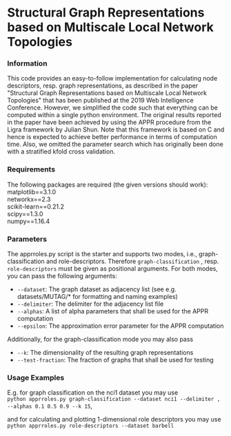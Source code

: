 # Structural Graph Representations based on Multiscale Local Network Topologies

### Information
This code provides an easy-to-follow implementation for calculating node descriptors, resp. graph representations, as described in the paper "Structural Graph Representations based on Multiscale Local Network Topologies" that has been published at the 2019 Web Intelligence Conference. However, we simplified the code such that everything can be computed within a single python environment. The original results reported in the paper have been achieved by using the APPR procedure from the Ligra framework by Julian Shun. Note that this framework is based on C and hence is expected to achieve better performance in terms of computation time. Also, we omitted the parameter search which has originally been done with a stratified kfold cross validation.

### Requirements
The following packages are required (the given versions should work):  
matplotlib==3.1.0  
networkx==2.3  
scikit-learn==0.21.2  
scipy==1.3.0  
numpy==1.16.4  

### Parameters
The apprroles.py script is the starter and supports two modes, i.e., graph-classification and role-descriptors. Therefore ```graph-classification``` , resp. ```role-descriptors``` must be given as positional arguments. For both modes, you can pass the following arguments:
* ```--dataset```: The graph dataset as adjacency list (see e.g. datasets/MUTAG/* for formatting and naming examples)
* ```--delimiter```: The delimiter for the adjacency list file
* ```--alphas```: A list of alpha parameters that shall be used for the APPR computation
* ```--epsilon```: The approximation error parameter for the APPR computation

Additionally, for the graph-classification mode you may also pass
* ```--k```: The dimensionality of the resulting graph representations
* ```--test-fraction```: The fraction of graphs that shall be used for testing

### Usage Examples
E.g. for graph classification on the nci1 dataset you may use  
```python apprroles.py graph-classification --dataset nci1 --delimiter , --alphas 0.1 0.5 0.9 --k 15```,

and for calculating and plotting 1-dimensional role descriptors you may use  
```python apprroles.py role-descriptors --dataset barbell```